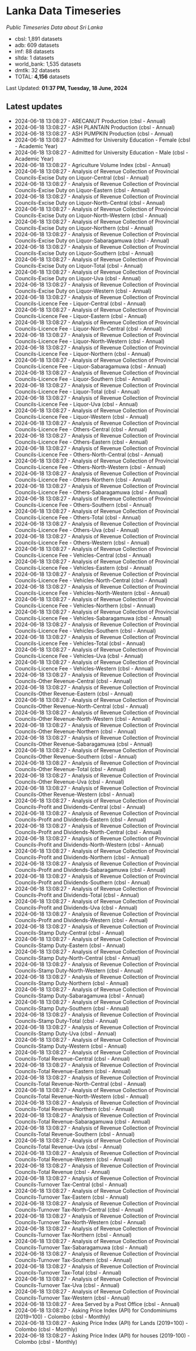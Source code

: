 # Lanka Data Timeseries
*Public Timeseries Data about Sri Lanka*

* cbsl: 1,891 datasets
* adb: 609 datasets
* imf: 88 datasets
* sltda: 1 datasets
* world_bank: 1,535 datasets
* dmtlk: 32 datasets
* TOTAL: **4,156** datasets

Last Updated: **01:37 PM, Tuesday, 18 June, 2024**

## Latest updates

* 2024-06-18 13:08:27 - ARECANUT Production (cbsl - Annual)
* 2024-06-18 13:08:27 - ASH PLANTAIN Production (cbsl - Annual)
* 2024-06-18 13:08:27 - ASH PUMPKIN Production (cbsl - Annual)
* 2024-06-18 13:08:27 - Admitted for University Education - Female (cbsl - Academic Year)
* 2024-06-18 13:08:27 - Admitted for University Education - Male (cbsl - Academic Year)
* 2024-06-18 13:08:27 - Agriculture Volume Index (cbsl - Annual)
* 2024-06-18 13:08:27 - Analysis of Revenue Collection of Provincial Councils-Excise Duty on Liquor-Central (cbsl - Annual)
* 2024-06-18 13:08:27 - Analysis of Revenue Collection of Provincial Councils-Excise Duty on Liquor-Eastern (cbsl - Annual)
* 2024-06-18 13:08:27 - Analysis of Revenue Collection of Provincial Councils-Excise Duty on Liquor-North-Central (cbsl - Annual)
* 2024-06-18 13:08:27 - Analysis of Revenue Collection of Provincial Councils-Excise Duty on Liquor-North-Western (cbsl - Annual)
* 2024-06-18 13:08:27 - Analysis of Revenue Collection of Provincial Councils-Excise Duty on Liquor-Northern (cbsl - Annual)
* 2024-06-18 13:08:27 - Analysis of Revenue Collection of Provincial Councils-Excise Duty on Liquor-Sabaragamuwa (cbsl - Annual)
* 2024-06-18 13:08:27 - Analysis of Revenue Collection of Provincial Councils-Excise Duty on Liquor-Southern (cbsl - Annual)
* 2024-06-18 13:08:27 - Analysis of Revenue Collection of Provincial Councils-Excise Duty on Liquor-Total (cbsl - Annual)
* 2024-06-18 13:08:27 - Analysis of Revenue Collection of Provincial Councils-Excise Duty on Liquor-Uva (cbsl - Annual)
* 2024-06-18 13:08:27 - Analysis of Revenue Collection of Provincial Councils-Excise Duty on Liquor-Western (cbsl - Annual)
* 2024-06-18 13:08:27 - Analysis of Revenue Collection of Provincial Councils-Licence Fee - Liquor-Central (cbsl - Annual)
* 2024-06-18 13:08:27 - Analysis of Revenue Collection of Provincial Councils-Licence Fee - Liquor-Eastern (cbsl - Annual)
* 2024-06-18 13:08:27 - Analysis of Revenue Collection of Provincial Councils-Licence Fee - Liquor-North-Central (cbsl - Annual)
* 2024-06-18 13:08:27 - Analysis of Revenue Collection of Provincial Councils-Licence Fee - Liquor-North-Western (cbsl - Annual)
* 2024-06-18 13:08:27 - Analysis of Revenue Collection of Provincial Councils-Licence Fee - Liquor-Northern (cbsl - Annual)
* 2024-06-18 13:08:27 - Analysis of Revenue Collection of Provincial Councils-Licence Fee - Liquor-Sabaragamuwa (cbsl - Annual)
* 2024-06-18 13:08:27 - Analysis of Revenue Collection of Provincial Councils-Licence Fee - Liquor-Southern (cbsl - Annual)
* 2024-06-18 13:08:27 - Analysis of Revenue Collection of Provincial Councils-Licence Fee - Liquor-Total (cbsl - Annual)
* 2024-06-18 13:08:27 - Analysis of Revenue Collection of Provincial Councils-Licence Fee - Liquor-Uva (cbsl - Annual)
* 2024-06-18 13:08:27 - Analysis of Revenue Collection of Provincial Councils-Licence Fee - Liquor-Western (cbsl - Annual)
* 2024-06-18 13:08:27 - Analysis of Revenue Collection of Provincial Councils-Licence Fee - Others-Central (cbsl - Annual)
* 2024-06-18 13:08:27 - Analysis of Revenue Collection of Provincial Councils-Licence Fee - Others-Eastern (cbsl - Annual)
* 2024-06-18 13:08:27 - Analysis of Revenue Collection of Provincial Councils-Licence Fee - Others-North-Central (cbsl - Annual)
* 2024-06-18 13:08:27 - Analysis of Revenue Collection of Provincial Councils-Licence Fee - Others-North-Western (cbsl - Annual)
* 2024-06-18 13:08:27 - Analysis of Revenue Collection of Provincial Councils-Licence Fee - Others-Northern (cbsl - Annual)
* 2024-06-18 13:08:27 - Analysis of Revenue Collection of Provincial Councils-Licence Fee - Others-Sabaragamuwa (cbsl - Annual)
* 2024-06-18 13:08:27 - Analysis of Revenue Collection of Provincial Councils-Licence Fee - Others-Southern (cbsl - Annual)
* 2024-06-18 13:08:27 - Analysis of Revenue Collection of Provincial Councils-Licence Fee - Others-Total (cbsl - Annual)
* 2024-06-18 13:08:27 - Analysis of Revenue Collection of Provincial Councils-Licence Fee - Others-Uva (cbsl - Annual)
* 2024-06-18 13:08:27 - Analysis of Revenue Collection of Provincial Councils-Licence Fee - Others-Western (cbsl - Annual)
* 2024-06-18 13:08:27 - Analysis of Revenue Collection of Provincial Councils-Licence Fee - Vehicles-Central (cbsl - Annual)
* 2024-06-18 13:08:27 - Analysis of Revenue Collection of Provincial Councils-Licence Fee - Vehicles-Eastern (cbsl - Annual)
* 2024-06-18 13:08:27 - Analysis of Revenue Collection of Provincial Councils-Licence Fee - Vehicles-North-Central (cbsl - Annual)
* 2024-06-18 13:08:27 - Analysis of Revenue Collection of Provincial Councils-Licence Fee - Vehicles-North-Western (cbsl - Annual)
* 2024-06-18 13:08:27 - Analysis of Revenue Collection of Provincial Councils-Licence Fee - Vehicles-Northern (cbsl - Annual)
* 2024-06-18 13:08:27 - Analysis of Revenue Collection of Provincial Councils-Licence Fee - Vehicles-Sabaragamuwa (cbsl - Annual)
* 2024-06-18 13:08:27 - Analysis of Revenue Collection of Provincial Councils-Licence Fee - Vehicles-Southern (cbsl - Annual)
* 2024-06-18 13:08:27 - Analysis of Revenue Collection of Provincial Councils-Licence Fee - Vehicles-Total (cbsl - Annual)
* 2024-06-18 13:08:27 - Analysis of Revenue Collection of Provincial Councils-Licence Fee - Vehicles-Uva (cbsl - Annual)
* 2024-06-18 13:08:27 - Analysis of Revenue Collection of Provincial Councils-Licence Fee - Vehicles-Western (cbsl - Annual)
* 2024-06-18 13:08:27 - Analysis of Revenue Collection of Provincial Councils-Other Revenue-Central (cbsl - Annual)
* 2024-06-18 13:08:27 - Analysis of Revenue Collection of Provincial Councils-Other Revenue-Eastern (cbsl - Annual)
* 2024-06-18 13:08:27 - Analysis of Revenue Collection of Provincial Councils-Other Revenue-North-Central (cbsl - Annual)
* 2024-06-18 13:08:27 - Analysis of Revenue Collection of Provincial Councils-Other Revenue-North-Western (cbsl - Annual)
* 2024-06-18 13:08:27 - Analysis of Revenue Collection of Provincial Councils-Other Revenue-Northern (cbsl - Annual)
* 2024-06-18 13:08:27 - Analysis of Revenue Collection of Provincial Councils-Other Revenue-Sabaragamuwa (cbsl - Annual)
* 2024-06-18 13:08:27 - Analysis of Revenue Collection of Provincial Councils-Other Revenue-Southern (cbsl - Annual)
* 2024-06-18 13:08:27 - Analysis of Revenue Collection of Provincial Councils-Other Revenue-Total (cbsl - Annual)
* 2024-06-18 13:08:27 - Analysis of Revenue Collection of Provincial Councils-Other Revenue-Uva (cbsl - Annual)
* 2024-06-18 13:08:27 - Analysis of Revenue Collection of Provincial Councils-Other Revenue-Western (cbsl - Annual)
* 2024-06-18 13:08:27 - Analysis of Revenue Collection of Provincial Councils-Profit and Dividends-Central (cbsl - Annual)
* 2024-06-18 13:08:27 - Analysis of Revenue Collection of Provincial Councils-Profit and Dividends-Eastern (cbsl - Annual)
* 2024-06-18 13:08:27 - Analysis of Revenue Collection of Provincial Councils-Profit and Dividends-North-Central (cbsl - Annual)
* 2024-06-18 13:08:27 - Analysis of Revenue Collection of Provincial Councils-Profit and Dividends-North-Western (cbsl - Annual)
* 2024-06-18 13:08:27 - Analysis of Revenue Collection of Provincial Councils-Profit and Dividends-Northern (cbsl - Annual)
* 2024-06-18 13:08:27 - Analysis of Revenue Collection of Provincial Councils-Profit and Dividends-Sabaragamuwa (cbsl - Annual)
* 2024-06-18 13:08:27 - Analysis of Revenue Collection of Provincial Councils-Profit and Dividends-Southern (cbsl - Annual)
* 2024-06-18 13:08:27 - Analysis of Revenue Collection of Provincial Councils-Profit and Dividends-Total (cbsl - Annual)
* 2024-06-18 13:08:27 - Analysis of Revenue Collection of Provincial Councils-Profit and Dividends-Uva (cbsl - Annual)
* 2024-06-18 13:08:27 - Analysis of Revenue Collection of Provincial Councils-Profit and Dividends-Western (cbsl - Annual)
* 2024-06-18 13:08:27 - Analysis of Revenue Collection of Provincial Councils-Stamp Duty-Central (cbsl - Annual)
* 2024-06-18 13:08:27 - Analysis of Revenue Collection of Provincial Councils-Stamp Duty-Eastern (cbsl - Annual)
* 2024-06-18 13:08:27 - Analysis of Revenue Collection of Provincial Councils-Stamp Duty-North-Central (cbsl - Annual)
* 2024-06-18 13:08:27 - Analysis of Revenue Collection of Provincial Councils-Stamp Duty-North-Western (cbsl - Annual)
* 2024-06-18 13:08:27 - Analysis of Revenue Collection of Provincial Councils-Stamp Duty-Northern (cbsl - Annual)
* 2024-06-18 13:08:27 - Analysis of Revenue Collection of Provincial Councils-Stamp Duty-Sabaragamuwa (cbsl - Annual)
* 2024-06-18 13:08:27 - Analysis of Revenue Collection of Provincial Councils-Stamp Duty-Southern (cbsl - Annual)
* 2024-06-18 13:08:27 - Analysis of Revenue Collection of Provincial Councils-Stamp Duty-Total (cbsl - Annual)
* 2024-06-18 13:08:27 - Analysis of Revenue Collection of Provincial Councils-Stamp Duty-Uva (cbsl - Annual)
* 2024-06-18 13:08:27 - Analysis of Revenue Collection of Provincial Councils-Stamp Duty-Western (cbsl - Annual)
* 2024-06-18 13:08:27 - Analysis of Revenue Collection of Provincial Councils-Total Revenue-Central (cbsl - Annual)
* 2024-06-18 13:08:27 - Analysis of Revenue Collection of Provincial Councils-Total Revenue-Eastern (cbsl - Annual)
* 2024-06-18 13:08:27 - Analysis of Revenue Collection of Provincial Councils-Total Revenue-North-Central (cbsl - Annual)
* 2024-06-18 13:08:27 - Analysis of Revenue Collection of Provincial Councils-Total Revenue-North-Western (cbsl - Annual)
* 2024-06-18 13:08:27 - Analysis of Revenue Collection of Provincial Councils-Total Revenue-Northern (cbsl - Annual)
* 2024-06-18 13:08:27 - Analysis of Revenue Collection of Provincial Councils-Total Revenue-Sabaragamuwa (cbsl - Annual)
* 2024-06-18 13:08:27 - Analysis of Revenue Collection of Provincial Councils-Total Revenue-Southern (cbsl - Annual)
* 2024-06-18 13:08:27 - Analysis of Revenue Collection of Provincial Councils-Total Revenue-Uva (cbsl - Annual)
* 2024-06-18 13:08:27 - Analysis of Revenue Collection of Provincial Councils-Total Revenue-Western (cbsl - Annual)
* 2024-06-18 13:08:27 - Analysis of Revenue Collection of Provincial Councils-Total Revenue (cbsl - Annual)
* 2024-06-18 13:08:27 - Analysis of Revenue Collection of Provincial Councils-Turnover Tax-Central (cbsl - Annual)
* 2024-06-18 13:08:27 - Analysis of Revenue Collection of Provincial Councils-Turnover Tax-Eastern (cbsl - Annual)
* 2024-06-18 13:08:27 - Analysis of Revenue Collection of Provincial Councils-Turnover Tax-North-Central (cbsl - Annual)
* 2024-06-18 13:08:27 - Analysis of Revenue Collection of Provincial Councils-Turnover Tax-North-Western (cbsl - Annual)
* 2024-06-18 13:08:27 - Analysis of Revenue Collection of Provincial Councils-Turnover Tax-Northern (cbsl - Annual)
* 2024-06-18 13:08:27 - Analysis of Revenue Collection of Provincial Councils-Turnover Tax-Sabaragamuwa (cbsl - Annual)
* 2024-06-18 13:08:27 - Analysis of Revenue Collection of Provincial Councils-Turnover Tax-Southern (cbsl - Annual)
* 2024-06-18 13:08:27 - Analysis of Revenue Collection of Provincial Councils-Turnover Tax-Total (cbsl - Annual)
* 2024-06-18 13:08:27 - Analysis of Revenue Collection of Provincial Councils-Turnover Tax-Uva (cbsl - Annual)
* 2024-06-18 13:08:27 - Analysis of Revenue Collection of Provincial Councils-Turnover Tax-Western (cbsl - Annual)
* 2024-06-18 13:08:27 - Area Served by a Post Office (cbsl - Annual)
* 2024-06-18 13:08:27 - Asking Price Index (API) for Condominiums (2019=100) - Colombo (cbsl - Monthly)
* 2024-06-18 13:08:27 - Asking Price Index (API) for Lands (2019=100) - Colombo (cbsl - Monthly)
* 2024-06-18 13:08:27 - Asking Price Index (API) for houses (2019-100) - Colombo (cbsl - Monthly)